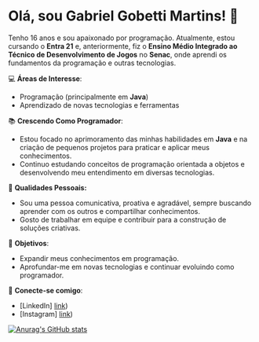 
# Olá, sou Gabriel Gobetti Martins! 👋

Tenho 16 anos e sou apaixonado por programação. Atualmente, estou cursando o **Entra 21** e, anteriormente, fiz o **Ensino Médio Integrado ao Técnico de Desenvolvimento de Jogos** no **Senac**, onde aprendi os fundamentos da programação e outras tecnologias.

💻 **Áreas de Interesse**:
- Programação (principalmente em **Java**)
- Aprendizado de novas tecnologias e ferramentas

📚 **Crescendo Como Programador**:
- Estou focado no aprimoramento das minhas habilidades em **Java** e na criação de pequenos projetos para praticar e aplicar meus conhecimentos.
- Continuo estudando conceitos de programação orientada a objetos e desenvolvendo meu entendimento em diversas tecnologias.

🤝 **Qualidades Pessoais:**

- Sou uma pessoa comunicativa, proativa e agradável, sempre buscando aprender com os outros e compartilhar conhecimentos.
- Gosto de trabalhar em equipe e contribuir para a construção de soluções criativas.

🚀 **Objetivos**:
- Expandir meus conhecimentos em programação.
- Aprofundar-me em novas tecnologias e continuar evoluindo como programador.

🔗 **Conecte-se comigo**:
- [LinkedIn] [link](https://www.linkedin.com/in/gabriel-gobetti-martins-691069313/))
- [Instagram] [link](https://www.instagram.com/ig.gobetti?igsh=MW9jY3E0dnZmMG1xMQ==))


[![Anurag's GitHub stats](https://github-readme-stats.vercel.app/api?username=anuraghazra)]([https://github.com/anuraghazra/github-readme-stats](https://github.com/GabrielGobetti/GabrielGobetti/edit/main/README.md))

